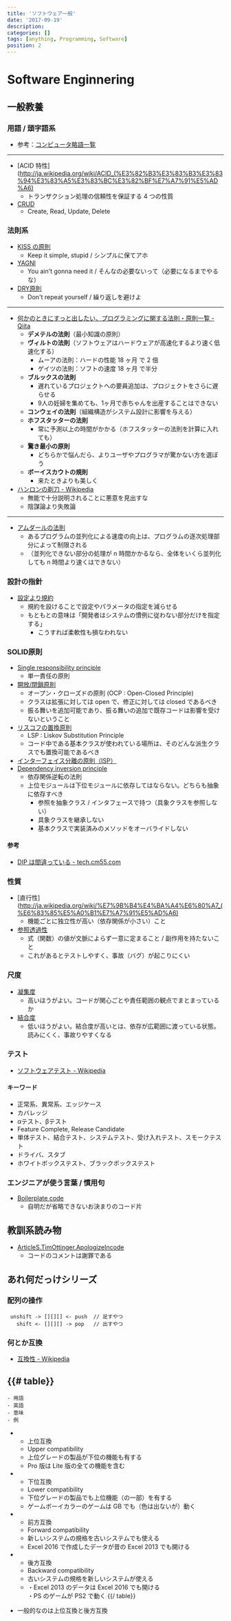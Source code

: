 ```yaml
---
title: 'ソフトウェア一般'
date: '2017-09-19'
description:
categories: []
tags: [anything, Programming, Software]
position: 2
---
```


# Software Enginnering

## 一般教養

### 用語 / 頭字語系

- 参考：[コンピュータ略語一覧](http://ja.wikipedia.org/wiki/%E3%82%B3%E3%83%B3%E3%83%94%E3%83%A5%E3%83%BC%E3%82%BF%E7%95%A5%E8%AA%9E%E4%B8%80%E8%A6%A7)

___

- [ACID 特性](http://ja.wikipedia.org/wiki/ACID_(%E3%82%B3%E3%83%B3%E3%83%94%E3%83%A5%E3%83%BC%E3%82%BF%E7%A7%91%E5%AD%A6)
    - トランザクション処理の信頼性を保証する 4 つの性質
- [CRUD](http://ja.wikipedia.org/wiki/CRUD)
    - Create, Read, Update, Delete

### 法則系

- [KISS の原則](http://ja.wikipedia.org/wiki/KISS%E3%81%AE%E5%8E%9F%E5%89%87)
    - Keep it simple, stupid / シンプルに保てアホ
- [YAGNI](http://ja.wikipedia.org/wiki/YAGNI)
    - You ain't gonna need it / そんなの必要ないって（必要になるまでやるな）
- [DRY原則](http://ja.wikipedia.org/wiki/Don't_repeat_yourself)
    - Don't repeat yourself / 繰り返しを避けよ

____

- [何かのときにすっと出したい、プログラミングに関する法則・原則一覧 - Qiita](http://qiita.com/hirokidaichi/items/d6c473d8011bd9330e63)
    - **デメテルの法則**（最小知識の原則）
    - **ヴィルトの法則**（ソフトウェアはハードウェアが高速化するより速く低速化する）
        - ムーアの法則：ハードの性能 18 ヶ月 で 2 倍
        - ゲイツの法則：ソフトの速度 18 ヶ月 で半分
    - **ブルックスの法則**
        - 遅れているプロジェクトへの要員追加は、プロジェクトをさらに遅らせる
        - 9人の妊婦を集めても、1ヶ月で赤ちゃんを出産することはできない
    - **コンウェイの法則**（組織構造がシステム設計に影響を与える）
    - **ホフスタッターの法則**
        - 常に予測以上の時間がかかる（ホフスタッターの法則を計算に入れても）
    - **驚き最小の原則**
        - どちらかで悩んだら、よりユーザやプログラマが驚かない方を選ぼう
    - **ボーイスカウトの規則**
        - 来たときよりも美しく
- [ハンロンの剃刀 - Wikipedia](https://ja.wikipedia.org/wiki/%E3%83%8F%E3%83%B3%E3%83%AD%E3%83%B3%E3%81%AE%E5%89%83%E5%88%80)
    - 無能で十分説明されることに悪意を見出すな
    - 陰謀論より失敗論

___

- [アムダールの法則](http://ja.wikipedia.org/wiki/%E3%82%A2%E3%83%A0%E3%83%80%E3%83%BC%E3%83%AB%E3%81%AE%E6%B3%95%E5%89%87)
    - あるプログラムの並列化による速度の向上は、プログラムの逐次処理部分によって制限される
    - （並列化できない部分の処理が n 時間かかるなら、全体をいくら並列化しても n 時間より速くはできない）

### 設計の指針

- [設定より規約](http://ja.wikipedia.org/wiki/%E8%A8%AD%E5%AE%9A%E3%82%88%E3%82%8A%E8%A6%8F%E7%B4%84)
    - 規約を設けることで設定やパラメータの指定を減らせる
    - もともとの意味は「開発者はシステムの慣例に従わない部分だけを指定する」
        - こうすれば柔軟性も損なわれない

### SOLID原則

- [Single responsibility principle](http://en.wikipedia.org/wiki/Single_responsibility_principle)
    - 単一責任の原則
- [開放/閉鎖原則](http://ja.wikipedia.org/wiki/%E9%96%8B%E6%94%BE/%E9%96%89%E9%8E%96%E5%8E%9F%E5%89%87)
    - オープン・クローズドの原則 (OCP : Open-Closed Principle)
    - クラスは拡張に対しては open で、修正に対しては closed であるべき
    - 振る舞いを追加可能であり、振る舞いの追加で既存コードは影響を受けないということ
- [リスコフの置換原則](http://ja.wikipedia.org/wiki/%E3%83%AA%E3%82%B9%E3%82%B3%E3%83%95%E3%81%AE%E7%BD%AE%E6%8F%9B%E5%8E%9F%E5%89%87)
    - LSP : Liskov Substitution Principle
    - コード中である基本クラスが使われている場所は、そのどんな派生クラスでも置換可能であるべき
- [インターフェイス分離の原則（ISP）](http://d.hatena.ne.jp/asakichy/20090129/1233236193)
- [Dependency inversion principle](http://en.wikipedia.org/wiki/Dependency_inversion_principle)
    - 依存関係逆転の法則
    - 上位モジュールは下位モジュールに依存してはならない。どちらも抽象に依存すべき
        - 参照を抽象クラス / インタフェースで持つ（具象クラスを参照しない）
        - 具象クラスを継承しない
        - 基本クラスで実装済みのメソッドをオーバライドしない

#### 参考

- [DIP は間違っている - tech.cm55.com](http://tech.cm55.com/wiki/Designs/DIP)

### 性質

- [直行性](http://ja.wikipedia.org/wiki/%E7%9B%B4%E4%BA%A4%E6%80%A7_(%E6%83%85%E5%A0%B1%E7%A7%91%E5%AD%A6)
    - 機能ごとに独立性が高い（依存関係が小さい）こと
- [参照透過性](http://ja.wikipedia.org/wiki/%E5%8F%82%E7%85%A7%E9%80%8F%E9%81%8E%E6%80%A7)
    - 式（関数）の値が文脈によらず一意に定まること / 副作用を持たないこと
    - これがあるとテストしやすく、事故（バグ）が起こりにくい

### 尺度

- [凝集度](http://ja.wikipedia.org/wiki/%E5%87%9D%E9%9B%86%E5%BA%A6)
    - 高いほうがよい。コードが関心ごとや責任範囲の観点でまとまっているか
- [結合度](http://ja.wikipedia.org/wiki/%E7%B5%90%E5%90%88%E5%BA%A6)
    - 低いほうがよい。結合度が高いとは、依存が広範囲に渡っている状態。読みにくく、事故りやすくなる


### テスト

- [ソフトウェアテスト - Wikipedia](http://ja.wikipedia.org/wiki/%E3%82%BD%E3%83%95%E3%83%88%E3%82%A6%E3%82%A7%E3%82%A2%E3%83%86%E3%82%B9%E3%83%88)

#### キーワード

- 正常系、異常系、エッジケース
- カバレッジ
- αテスト、βテスト
- Feature Complete, Release Candidate
- 単体テスト、結合テスト、システムテスト、受け入れテスト、スモークテスト
- ドライバ、スタブ
- ホワイトボックステスト、ブラックボックステスト

### エンジニアが使う言葉 / 慣用句

- [Boilerplate code](http://en.wikipedia.org/wiki/Boilerplate_code)
    - 自明だが省略できないお決まりのコード片

## 教訓系読み物

- [ArticleS.TimOttinger.ApologizeIncode](http://butunclebob.com/ArticleS.TimOttinger.ApologizeIncode)
    - コードのコメントは謝罪である

## あれ何だっけシリーズ

### 配列の操作

```
 unshift -> [][][] <- push  // 足すやつ
   shift <- [][][] -> pop   // 出すやつ
```

### 何とか互換

- [互換性 - Wikipedia](https://ja.wikipedia.org/wiki/%E4%BA%92%E6%8F%9B%E6%80%A7)

{{# table}}
  -
    - 用語
    - 英語
    - 意味
    - 例
  -
    - 上位互換
    - Upper compatibility
    - 上位グレードの製品が下位の機能も有する
    - Pro 版は Lite 版の全ての機能を含む
  -
    - 下位互換
    - Lower compatibility
    - 下位グレードの製品でも上位機能（の一部）を有する
    - ゲームボーイカラーのゲームは GB でも（色は出ないが）動く
  -
    - 前方互換
    - Forward compatibility
    - 新しいシステムの規格を古いシステムでも使える
    - Excel 2016 で作成したデータが昔の Excel 2013 でも開ける
  -
    - 後方互換
    - Backward compatibility
    - 古いシステムの規格を新しいシステムが使える
    - ・Excel 2013 のデータは Excel 2016 でも開ける<br>・PS のゲームが PS2 で動く
{{/ table}}

- 一般的なのは上位互換と後方互換

<br/>


